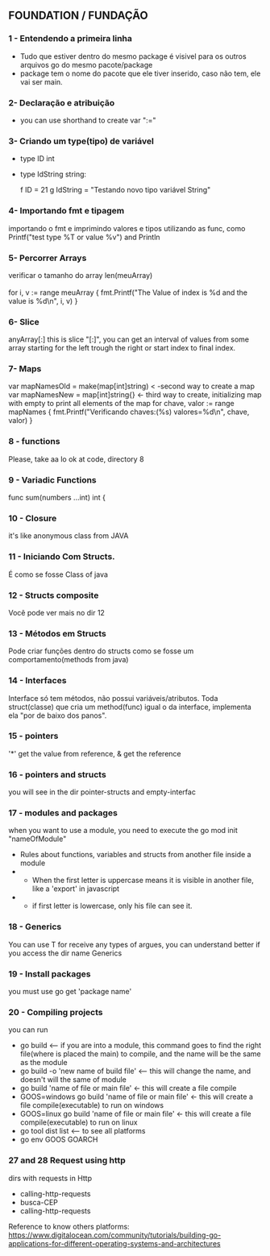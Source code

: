 ## FOUNDATION / FUNDAÇÃO

### 1 - Entendendo a primeira linha
* Tudo que estiver dentro do mesmo package é visivel para os outros arquivos go do mesmo pacote/package
* package tem o nome do pacote que ele tiver inserido, caso não tem, ele vai ser main.

### 2- Declaração e atribuição
* you can use shorthand to create var ":="

### 3- Criando um type(tipo) de variável
* type ID int
* type IdString string:

  f ID      = 21
  g IdString = "Testando novo tipo variável String"


### 4- Importando fmt e tipagem
importando o fmt e imprimindo valores e tipos utilizando as func, como
Printf("test type %T or value %v")  and Println

### 5- Percorrer Arrays
verificar o tamanho do array len(meuArray) <br />  
for i, v := range meuArray {
fmt.Printf("The Value of index is %d and the value is %d\n", i, v)
}

### 6- Slice
anyArray[:] this is slice "[:]", you can get an interval of values from some array
starting for the left trough the right or start index to final index.

### 7- Maps
var mapNamesOld = make(map[int]string) < -second way to create a map
var mapNamesNew = map[int]string{} <- third way to create, initializing map with empty
to print all elements of the map
for chave, valor := range mapNames {
fmt.Printf("Verificando chaves:(%s) valores=%d\n", chave, valor)
}

### 8 - functions
Please, take aa lo ok at code, directory 8

### 9 - Variadic Functions
func sum(numbers ...int) int {

### 10 - Closure
it's like anonymous class from JAVA


### 11 - Iniciando Com Structs.
É como se fosse Class of java

### 12 - Structs composite
Você pode ver mais no dir 12

### 13 - Métodos em Structs
Pode criar funções dentro do structs como se fosse um comportamento(methods from java)

### 14 - Interfaces
Interface só tem métodos, não possui variáveis/atributos. Toda struct(classe)
que cria um method(func) igual o da interface, implementa ela "por de baixo dos panos".

### 15 - pointers
'*' get the value from reference, & get the reference 

### 16 - pointers and structs
you will see in the dir pointer-structs and empty-interfac

### 17 - modules and packages
when you want to use a module, you need to execute the go mod init "nameOfModule"
- Rules about functions, variables and structs from another file inside a module
- - When the first letter is uppercase means it is visible in another file, like a 'export' in javascript
- - if first letter is lowercase, only his file can see it. 

### 18 - Generics
You can use T for receive any types of argues, you can understand better if you access the dir name Generics

### 19 - Install packages
you must use go get 'package name' 

### 20 - Compiling projects
you can run 
* go build <-- if you are into a module, this command goes to find the right file(where is placed the main) to compile, and the name will be the same as the module
* go build -o 'new name of build file' <-- this will change the name, and doesn't will the same of module
* go build 'name of file or main file' <- this will create a file compile 
* GOOS=windows go build 'name of file or main file' <- this will create a file compile(executable) to run on windows
* GOOS=linux go build 'name of file or main file' <- this will create a file compile(executable) to run on linux
* go tool dist list <-- to see all platforms
* go env GOOS GOARCH


### 27 and 28 Request using http
dirs with requests in Http 
* calling-http-requests
* busca-CEP
* calling-http-requests

Reference to know others platforms:
https://www.digitalocean.com/community/tutorials/building-go-applications-for-different-operating-systems-and-architectures